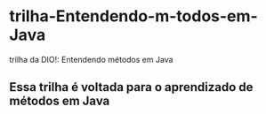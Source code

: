 # trilha-Entendendo-m-todos-em-Java
trilha da DIO!:  Entendendo métodos em Java

## Essa trilha é voltada para o aprendizado de métodos em Java
